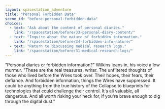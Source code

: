 ```yaml
---
layout: spacestation_adventure
title: "Personal Forbidden Data"
scene_id: "before-personal-forbidden-data"
choices:
  - text: "Ask about the content of personal diaries."
    link: "/spacestation/before/33-personal-diary-content/"
  - text: "Inquire about the nature of forbidden information."
    link: "/spacestation/before/34-forbidden-info-nature/"
  - text: "Return to discussing medical research logs."
    link: "/spacestation/before/31-medical-research-logs/"
---
```


"Personal diaries or forbidden information?" Wilkins leans in, his voice a low murmur. "These are the real treasures, writer. The unfiltered thoughts of those who lived before the Wires took over. Their hopes, their fears, their defiance. And forbidden information, things the Wires have suppressed. It could be anything from the true history of the Collapse to blueprints for technologies that could challenge their control. It's all valuable, all dangerous. And all worth risking your neck for, if you're brave enough to dig through the digital dust."
